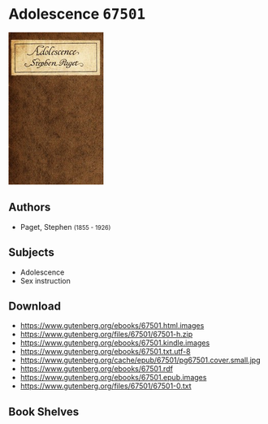 # Adolescence <kbd>67501</kbd>

![](./cover.medium.jpg "")

## Authors


 - Paget, Stephen <small>(1855 - 1926)</small>

## Subjects


 - Adolescence
 - Sex instruction

## Download


 - https://www.gutenberg.org/ebooks/67501.html.images
 - https://www.gutenberg.org/files/67501/67501-h.zip
 - https://www.gutenberg.org/ebooks/67501.kindle.images
 - https://www.gutenberg.org/ebooks/67501.txt.utf-8
 - https://www.gutenberg.org/cache/epub/67501/pg67501.cover.small.jpg
 - https://www.gutenberg.org/ebooks/67501.rdf
 - https://www.gutenberg.org/ebooks/67501.epub.images
 - https://www.gutenberg.org/files/67501/67501-0.txt

## Book Shelves


